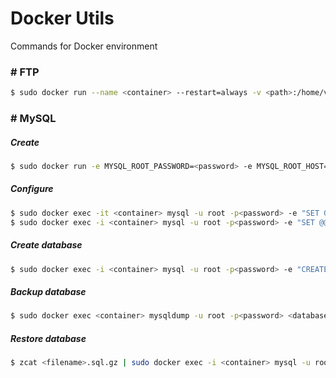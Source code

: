 # Docker Utils
Commands for Docker environment

### \# FTP

```bash
$ sudo docker run --name <container> --restart=always -v <path>:/home/vsftpd -p 20:20 -p 21:21 -p 47400-47470:47400-47470 -e FTP_USER=admin -e FTP_PASS=123456 -e PASV_ADDRESS=<ip> -d bogem/ftp
```

### \# MySQL

##### Create
```bash
$ sudo docker run -e MYSQL_ROOT_PASSWORD=<password> -e MYSQL_ROOT_HOST=% -p <port>:3306 -d mysql/mysql-server --default-authentication-plugin=mysql_native_password --character-set-server=utf8 --collation-server=utf8_unicode_ci
```

##### Configure
```bash
$ sudo docker exec -it <container> mysql -u root -p<password> -e "SET GLOBAL sql_mode=(SELECT REPLACE(@@sql_mode,'ONLY_FULL_GROUP_BY',''));"
$ sudo docker exec -i <container> mysql -u root -p<password> -e "SET @@global.time_zone = '-03:00'";
```

##### Create database

```bash
$ sudo docker exec -i <container> mysql -u root -p<password> -e "CREATE DATABASE <database>;"
```

##### Backup database
```bash
$ sudo docker exec <container> mysqldump -u root -p<password> <database> | gzip > <filename>.sql.gz
```

##### Restore database
```bash
$ zcat <filename>.sql.gz | sudo docker exec -i <container> mysql -u root -p<password> <database>
```
